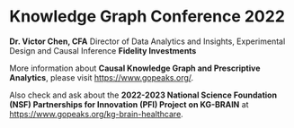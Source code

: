 # Knowledge Graph Conference 2022

**Dr. Victor Chen, CFA**
Director of Data Analytics and Insights, Experimental Design and Causal Inference
**Fidelity Investments**

More information about **Causal Knowledge Graph and Prescriptive Analytics**, please visit https://www.gopeaks.org/.

Also check and ask about the **2022-2023 National Science Foundation (NSF) Partnerships for Innovation (PFI) Project on KG-BRAIN** at https://www.gopeaks.org/kg-brain-healthcare.
